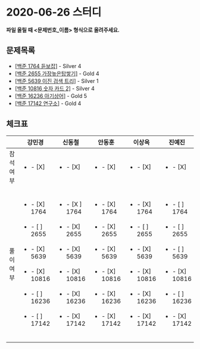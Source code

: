 # 2020-06-26 스터디

**파일 올릴 때 <문제번호_이름> 형식으로 올려주세요.**



## 문제목록

- [[백준 1764 듣보잡]](https://www.acmicpc.net/problem/17142) - Silver 4
- [[백준 2655 가장높은탑쌓기]](https://www.acmicpc.net/problem/2655) - Gold 4
- [[백준 5639 이진 검색 트리]](https://www.acmicpc.net/problem/5639) - Silver 1
- [[백준 10816 숫자 카드 2]](https://www.acmicpc.net/problem/10816) - Silver 4
- [[백준 16236 아기상어]](https://www.acmicpc.net/problem/16236) - Gold 5
- [[백준 17142  연구소]](https://www.acmicpc.net/problem/17142) - Gold 4



## 체크표

|           | 강민경                                                       | 신동철                                                       | 안동훈                                                       | 이상옥                                                       | 진예진                                                       |
| --------- | ------------------------------------------------------------ | ------------------------------------------------------------ | ------------------------------------------------------------ | ------------------------------------------------------------ | ------------------------------------------------------------ |
| 참석여부  | <ul><li>- [X] </li></ul>                                     | <ul><li>- [X] </li></ul>                                     | <ul><li>- [X] </li></ul>                                     | <ul><li>- [X] </li></ul>                                     | <ul><li>- [X] </li></ul>                                     |
| 풀이 여부 | <ul><br/>    <li>- [X] 1764</li><br/>    <li>- [ ] 2655</li><br/>	<li>- [X] 5639</li><br/>    <li>- [X] 10816</li><br/>    <li>- [ ] 16236</li><br/>    <li>- [ ] 17142</li><br/></ul> | <ul><br/>    <li>- [X ] 1764</li><br/>    <li>- [X] 2655</li><br/>	<li>- [X] 5639</li><br/>    <li>- [X] 10816</li><br/>    <li>- [X] 16236</li><br/>    <li>- [X] 17142</li><br/></ul> | <ul><br/>    <li>- [X] 1764</li><br/>    <li>- [X] 2655</li><br/>	<li>- [X] 5639</li><br/>    <li>- [X] 10816</li><br/>    <li>- [X] 16236</li><br/>    <li>- [X] 17142</li><br/></ul> | <ul><br/>    <li>- [X] 1764</li><br/>    <li>- [ ] 2655</li><br/>	<li>- [X] 5639</li><br/>    <li>- [X] 10816</li><br/>    <li>- [X] 16236</li><br/>    <li>- [X] 17142</li><br/></ul> | <ul><br/>    <li>- [ ] 1764</li><br/>    <li>- [ ] 2655</li><br/>	<li>- [ ] 5639</li><br/>    <li>- [X] 10816</li><br/>    <li>- [ ] 16236</li><br/>    <li>- [X] 17142</li><br/></ul> |

